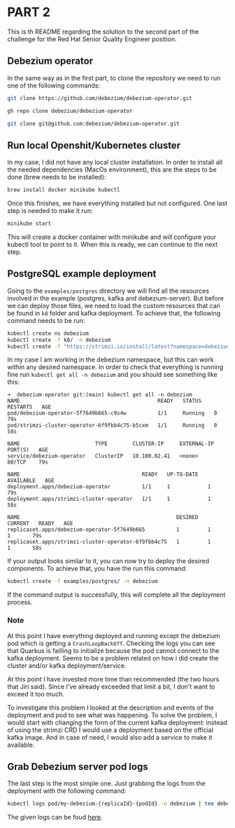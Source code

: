 # PART 2

This is th README regarding the solution to the second part of the challenge for the Red Hat Senior Quality Engineer position. 

## Debezium operator

In the same way as in the first part, to clone the repository we need to run one of the following commands:

```bash
git clone https://github.com/debezium/debezium-operator.git
```

```bash
gh repo clone debezium/debezium-operator
```

```bash
git clone git@github.com:debezium/debezium-operator.git
```

## Run local Openshit/Kubernetes cluster

In my case, I did not have any local cluster installation. In order to install all the needed dependencies (MacOs environment), this are the steps to be done (brew needs to be installed):

```bash
brew install docker minikube kubectl
```

Once this finishes, we have everything installed but not configured. One last step is needed to make it run:

```bash
minikube start
```

This will create a docker container with minikube and will configure your kubectl tool to point to it. When this is ready, we can continue to the next step. 

## PostgreSQL example deployment

Going to the `examples/postgres` directory we will find all the resources involved in the example (postgres, kafka and debezium-server). But before we can deploy those files, we need to load the custom resources that can be found in `k8` folder and kafka deployment. To achieve that, the following command needs to be run: 

```bash
kubectl create ns debezium
kubectl create -f k8/ -n debezium
kubectl create -f "https://strimzi.io/install/latest?namespace=debezium" -n debezium
```

In my case I am working in the debezium namespace, but this can work within any desired namespace. In order to check that everything is running fine run `kubectl get all -n debezium` and you should see something like this:

```
➜  debezium-operator git:(main) kubectl get all -n debezium
NAME                                            READY   STATUS    RESTARTS   AGE
pod/debezium-operator-5f7649b665-c9s4w          1/1     Running   0          79s
pod/strimzi-cluster-operator-6f9fbb4c75-b5cxm   1/1     Running   0          58s

NAME                        TYPE        CLUSTER-IP     EXTERNAL-IP   PORT(S)   AGE
service/debezium-operator   ClusterIP   10.100.82.41   <none>        80/TCP    79s

NAME                                       READY   UP-TO-DATE   AVAILABLE   AGE
deployment.apps/debezium-operator          1/1     1            1           79s
deployment.apps/strimzi-cluster-operator   1/1     1            1           58s

NAME                                                  DESIRED   CURRENT   READY   AGE
replicaset.apps/debezium-operator-5f7649b665          1         1         1       79s
replicaset.apps/strimzi-cluster-operator-6f9fbb4c75   1         1         1       58s

```

If your output looks similar to it, you can now try to deploy the desired components. To achieve that, you have the run this command:

```bash
kubectl create -f examples/postgres/ -n debezium
```

If the command output is successfully, this will complete all the deployment process.

### Note

At this point I have everything deployed and running except the debezium pod which is getting a `CrashLoopBackOff`. Checking the logs you can see that Quarkus is failling to initialize because the pod cannot connect to the kafka deployment. Seems to be a problem related on how i did create the cluster and/or kafka deployment/service. 

At this point I have invested more time than recommended (the two hours that Jiri said). Since I've already exceeded that limit a bit, I don't want to exceed it too much. 

To investigate this problem I looked at the description and events of the deployment and pod to see what was happening. To solve the problem, I would start with changing the form of the current kafka deployment: instead of using the strimzi CRD I would use a deployment based on the official kafka image. And in case of need, I would also add a service to make it available.

## Grab Debezium server pod logs

The last step is the most simple one. Just grabbing the logs from the deployment with the following command:

```bash
kubectl logs pod/my-debezium-{replicaId}-{podId} -n debezium | tee debezium-server.logs
```

The given logs can be foud [here](./logs/part2/debezium-server.logs).
